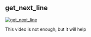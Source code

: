 ## get_next_line

[![get_next_line](https://github.com/user-attachments/assets/071bafcd-5c25-4d6f-b42f-e5b5c2dceeaa)]((https://www.youtube.com/watch?v=nYZ0z-OOPtU))

This video is not enough, but it will help
